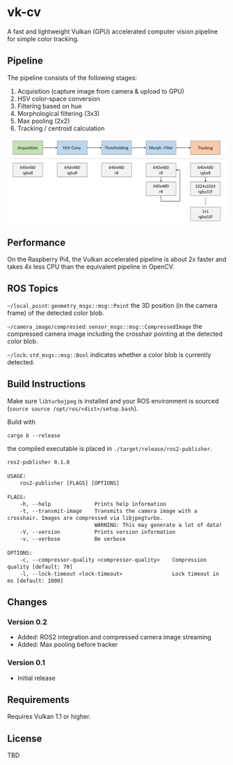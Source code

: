 # vk-cv

A fast and lightweight Vulkan (GPU) accelerated computer vision pipeline for simple color tracking.

## Pipeline

The pipeline consists of the following stages:

1. Acquisition (capture image from camera & upload to GPU)
2. HSV color-space conversion
3. Filtering based on hue
4. Morphological filtering (3x3)
5. Max pooling (2x2)
6. Tracking / centroid calculation 

![Alt text](vkcv/media/pipeline.png?raw=true "Pipeline")

## Performance

On the Raspberry Pi4, the Vulkan accelerated pipeline is about 2x faster and takes 4x less CPU than the equivalent pipeline in OpenCV.

## ROS Topics


`~/local_point`: `geometry_msgs::msg::Point` the 3D position (in the camera frame) of the detected color blob.

`~/camera_image/compressed`: `sensor_msgs::msg::CompressedImage` the compressed camera image including the crosshair pointing at the detected color blob.

`~/lock`: `std_msgs::msg::Bool` indicates whether a color blob is currently detected.

## Build Instructions

Make sure `libturbojpeg` is installed and your ROS environment is sourced (`source source /opt/ros/<dist>/setup.bash`).

Build with
```
cargo b --release
```
the compiled executable is placed in `./target/release/ros2-publisher`.

```
ros2-publisher 0.1.0

USAGE:
    ros2-publisher [FLAGS] [OPTIONS]

FLAGS:
    -h, --help              Prints help information
    -t, --transmit-image    Transmits the camera image with a crosshair. Images are compressed via libjpegturbo.
                            WARNING: This may generate a lot of data!
    -V, --version           Prints version information
    -v, --verbose           Be verbose

OPTIONS:
    -c, --compressor-quality <compressor-quality>    Compression quality [default: 70]
    -l, --lock-timeout <lock-timeout>                Lock timeout in ms [default: 1000]

```

## Changes

### Version 0.2

* Added: ROS2 integration and compressed camera image streaming
* Added: Max pooling before tracker

### Version 0.1

* Initial release

## Requirements

Requires Vulkan 1.1 or higher.

## License

TBD